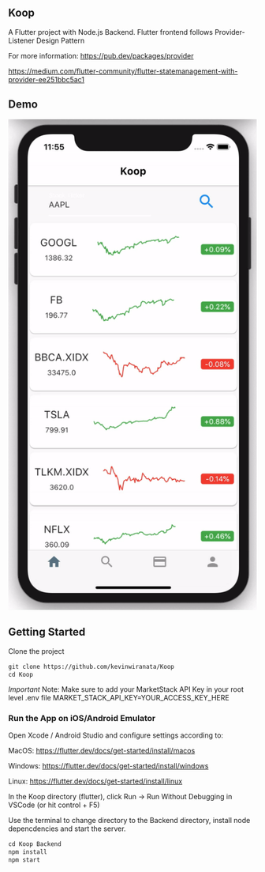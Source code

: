 ## Koop
A Flutter project with Node.js Backend.
Flutter frontend follows Provider-Listener Design Pattern

For more information: https://pub.dev/packages/provider

https://medium.com/flutter-community/flutter-statemanagement-with-provider-ee251bbc5ac1

## Demo
![IOS Demo](demo/ios.gif)

## Getting Started
Clone the project 
```
git clone https://github.com/kevinwiranata/Koop
cd Koop
```

*Important*
Note: Make sure to add your MarketStack API Key in your root level .env file
MARKET_STACK_API_KEY=YOUR_ACCESS_KEY_HERE

### Run the App on iOS/Android Emulator
Open Xcode / Android Studio and configure settings according to:

MacOS: https://flutter.dev/docs/get-started/install/macos

Windows: https://flutter.dev/docs/get-started/install/windows

Linux: https://flutter.dev/docs/get-started/install/linux

In the Koop directory (flutter), click Run -> Run Without Debugging in VSCode (or hit control + F5)

Use the terminal to change directory to the Backend directory, install node depencdencies and start the server.
```
cd Koop Backend
npm install
npm start
```